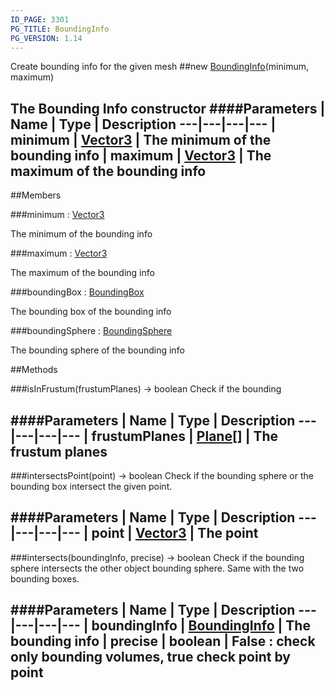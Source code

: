 ```yaml
---
ID_PAGE: 3301
PG_TITLE: BoundingInfo
PG_VERSION: 1.14
---
```


Create bounding info for the given mesh
##new [BoundingInfo](page.php?p=3301)(minimum, maximum)

The Bounding Info constructor
####Parameters
 | Name | Type | Description
---|---|---|---
 | minimum | [Vector3](page.php?p=3327) | The minimum of the bounding info
 | maximum | [Vector3](page.php?p=3327) | The maximum of the bounding info
---

##Members

###minimum : [Vector3](page.php?p=3327)


The minimum of the bounding info

###maximum : [Vector3](page.php?p=3327)


The maximum of the bounding info

###boundingBox : [BoundingBox](page.php?p=3300)


The bounding box of the bounding info

###boundingSphere : [BoundingSphere](page.php?p=3302)


The bounding sphere of the bounding info



##Methods

###isInFrustum(frustumPlanes) &rarr; boolean
Check if the bounding

####Parameters
 | Name | Type | Description
---|---|---|---
 | frustumPlanes | [Plane](page.php?p=3330)[] | The frustum planes
---

###intersectsPoint(point) &rarr; boolean
Check if the bounding sphere or the bounding box intersect the given point.

####Parameters
 | Name | Type | Description
---|---|---|---
 | point | [Vector3](page.php?p=3327) | The point
---

###intersects(boundingInfo, precise) &rarr; boolean
Check if the bounding sphere intersects the other object bounding sphere. Same with the two bounding boxes.

####Parameters
 | Name | Type | Description
---|---|---|---
 | boundingInfo | [BoundingInfo](page.php?p=3301) | The bounding info
 | precise | boolean | False : check only bounding volumes, true check point by point
---

